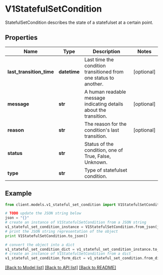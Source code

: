 # V1StatefulSetCondition

StatefulSetCondition describes the state of a statefulset at a certain point.

## Properties
Name | Type | Description | Notes
------------ | ------------- | ------------- | -------------
**last_transition_time** | **datetime** | Last time the condition transitioned from one status to another. | [optional] 
**message** | **str** | A human readable message indicating details about the transition. | [optional] 
**reason** | **str** | The reason for the condition&#39;s last transition. | [optional] 
**status** | **str** | Status of the condition, one of True, False, Unknown. | 
**type** | **str** | Type of statefulset condition. | 

## Example

```python
from client.models.v1_stateful_set_condition import V1StatefulSetCondition

# TODO update the JSON string below
json = "{}"
# create an instance of V1StatefulSetCondition from a JSON string
v1_stateful_set_condition_instance = V1StatefulSetCondition.from_json(json)
# print the JSON string representation of the object
print V1StatefulSetCondition.to_json()

# convert the object into a dict
v1_stateful_set_condition_dict = v1_stateful_set_condition_instance.to_dict()
# create an instance of V1StatefulSetCondition from a dict
v1_stateful_set_condition_form_dict = v1_stateful_set_condition.from_dict(v1_stateful_set_condition_dict)
```
[[Back to Model list]](../README.md#documentation-for-models) [[Back to API list]](../README.md#documentation-for-api-endpoints) [[Back to README]](../README.md)


